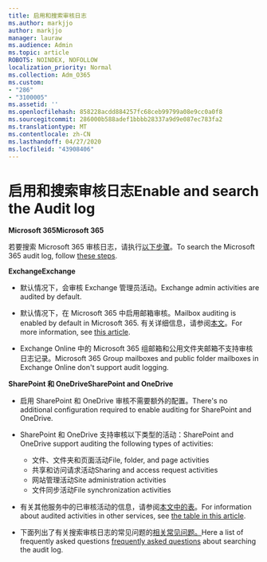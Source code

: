 ```yaml
---
title: 启用和搜索审核日志
ms.author: markjjo
author: markjjo
manager: lauraw
ms.audience: Admin
ms.topic: article
ROBOTS: NOINDEX, NOFOLLOW
localization_priority: Normal
ms.collection: Adm_O365
ms.custom:
- "286"
- "3100005"
ms.assetid: ''
ms.openlocfilehash: 858228acdd884257fc68ceb99799a08e9cc0a0f8
ms.sourcegitcommit: 286000b588adef1bbbb28337a9d9e087ec783fa2
ms.translationtype: MT
ms.contentlocale: zh-CN
ms.lasthandoff: 04/27/2020
ms.locfileid: "43908406"
---
```

# <a name="enable-and-search-the-audit-log"></a><span data-ttu-id="879a5-102">启用和搜索审核日志</span><span class="sxs-lookup"><span data-stu-id="879a5-102">Enable and search the Audit log</span></span>

<span data-ttu-id="879a5-103">**Microsoft 365**</span><span class="sxs-lookup"><span data-stu-id="879a5-103">**Microsoft 365**</span></span>

<span data-ttu-id="879a5-104">若要搜索 Microsoft 365 审核日志，请执行[以下步骤](https://docs.microsoft.com/office365/securitycompliance/search-the-audit-log-in-security-and-compliance#search-the-audit-log)。</span><span class="sxs-lookup"><span data-stu-id="879a5-104">To search the Microsoft 365 audit log, follow [these steps](https://docs.microsoft.com/office365/securitycompliance/search-the-audit-log-in-security-and-compliance#search-the-audit-log).</span></span>

<span data-ttu-id="879a5-105">**Exchange**</span><span class="sxs-lookup"><span data-stu-id="879a5-105">**Exchange**</span></span>

- <span data-ttu-id="879a5-106">默认情况下，会审核 Exchange 管理员活动。</span><span class="sxs-lookup"><span data-stu-id="879a5-106">Exchange admin activities are audited by default.</span></span>

- <span data-ttu-id="879a5-107">默认情况下，在 Microsoft 365 中启用邮箱审核。</span><span class="sxs-lookup"><span data-stu-id="879a5-107">Mailbox auditing is enabled by default in Microsoft 365.</span></span> <span data-ttu-id="879a5-108">有关详细信息，请参阅[本文](https://docs.microsoft.com/office365/securitycompliance/enable-mailbox-auditing)。</span><span class="sxs-lookup"><span data-stu-id="879a5-108">For more information, see  [this article](https://docs.microsoft.com/office365/securitycompliance/enable-mailbox-auditing).</span></span>

- <span data-ttu-id="879a5-109">Exchange Online 中的 Microsoft 365 组邮箱和公用文件夹邮箱不支持审核日志记录。</span><span class="sxs-lookup"><span data-stu-id="879a5-109">Microsoft 365 Group mailboxes and public folder mailboxes in Exchange Online don't support audit logging.</span></span>

<span data-ttu-id="879a5-110">**SharePoint 和 OneDrive**</span><span class="sxs-lookup"><span data-stu-id="879a5-110">**SharePoint and OneDrive**</span></span>

- <span data-ttu-id="879a5-111">启用 SharePoint 和 OneDrive 审核不需要额外的配置。</span><span class="sxs-lookup"><span data-stu-id="879a5-111">There's no additional configuration required to enable auditing for SharePoint and OneDrive.</span></span>

- <span data-ttu-id="879a5-112">SharePoint 和 OneDrive 支持审核以下类型的活动：</span><span class="sxs-lookup"><span data-stu-id="879a5-112">SharePoint and OneDrive support auditing the following types of activities:</span></span>

    - <span data-ttu-id="879a5-113">文件、文件夹和页面活动</span><span class="sxs-lookup"><span data-stu-id="879a5-113">File, folder, and page activities</span></span>
    - <span data-ttu-id="879a5-114">共享和访问请求活动</span><span class="sxs-lookup"><span data-stu-id="879a5-114">Sharing and access request activities</span></span>
    - <span data-ttu-id="879a5-115">网站管理活动</span><span class="sxs-lookup"><span data-stu-id="879a5-115">Site administration activities</span></span>
    - <span data-ttu-id="879a5-116">文件同步活动</span><span class="sxs-lookup"><span data-stu-id="879a5-116">File synchronization activities</span></span>

- <span data-ttu-id="879a5-117">有关其他服务中的已审核活动的信息，请参阅[本文中的表](https://docs.microsoft.com/office365/securitycompliance/search-the-audit-log-in-security-and-compliance#audited-activities)。</span><span class="sxs-lookup"><span data-stu-id="879a5-117">For information about audited activities in other services, see  [the table in this article](https://docs.microsoft.com/office365/securitycompliance/search-the-audit-log-in-security-and-compliance#audited-activities).</span></span>

- <span data-ttu-id="879a5-118">下面列出了有关搜索审核日志的常见问题的[相关常见问题。](https://docs.microsoft.com/office365/securitycompliance/search-the-audit-log-in-security-and-compliance#frequently-asked-questions)</span><span class="sxs-lookup"><span data-stu-id="879a5-118">Here a list of frequently asked questions [frequently asked questions](https://docs.microsoft.com/office365/securitycompliance/search-the-audit-log-in-security-and-compliance#frequently-asked-questions) about searching the audit log.</span></span>